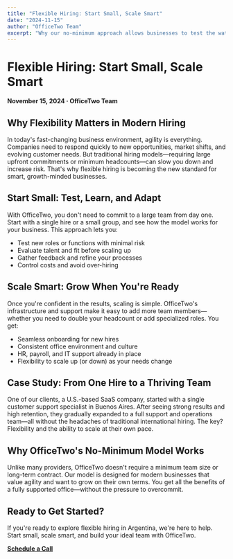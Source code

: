 ```yaml
---
title: "Flexible Hiring: Start Small, Scale Smart"
date: "2024-11-15"
author: "OfficeTwo Team"
excerpt: "Why our no-minimum approach allows businesses to test the waters and grow their team at their own pace."
---
```


# Flexible Hiring: Start Small, Scale Smart

**November 15, 2024 · OfficeTwo Team**

## Why Flexibility Matters in Modern Hiring

In today's fast-changing business environment, agility is everything. Companies need to respond quickly to new opportunities, market shifts, and evolving customer needs. But traditional hiring models—requiring large upfront commitments or minimum headcounts—can slow you down and increase risk. That's why flexible hiring is becoming the new standard for smart, growth-minded businesses.

## Start Small: Test, Learn, and Adapt

With OfficeTwo, you don't need to commit to a large team from day one. Start with a single hire or a small group, and see how the model works for your business. This approach lets you:

- Test new roles or functions with minimal risk  
- Evaluate talent and fit before scaling up  
- Gather feedback and refine your processes  
- Control costs and avoid over-hiring  

## Scale Smart: Grow When You're Ready

Once you're confident in the results, scaling is simple. OfficeTwo's infrastructure and support make it easy to add more team members—whether you need to double your headcount or add specialized roles. You get:

- Seamless onboarding for new hires  
- Consistent office environment and culture  
- HR, payroll, and IT support already in place  
- Flexibility to scale up (or down) as your needs change  

## Case Study: From One Hire to a Thriving Team

One of our clients, a U.S.-based SaaS company, started with a single customer support specialist in Buenos Aires. After seeing strong results and high retention, they gradually expanded to a full support and operations team—all without the headaches of traditional international hiring. The key? Flexibility and the ability to scale at their own pace.

## Why OfficeTwo's No-Minimum Model Works

Unlike many providers, OfficeTwo doesn't require a minimum team size or long-term contract. Our model is designed for modern businesses that value agility and want to grow on their own terms. You get all the benefits of a fully supported office—without the pressure to overcommit.

## Ready to Get Started?

If you're ready to explore flexible hiring in Argentina, we're here to help. Start small, scale smart, and build your ideal team with OfficeTwo.

[**Schedule a Call**](https://calendar.google.com/calendar/u/0/appointments/schedules/AcZssZ2EV4apkqKge60YgDrj2V7n56gxwNEy2yXWefVfPuiie42bTJWl2EXr4H_3P9-g2hgYaQ3dljOU?gv=true)
